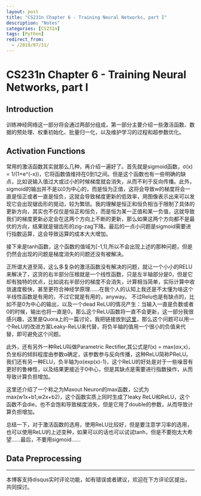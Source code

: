```yaml
---
layout: post
title: "CS231n Chapter 6 - Training Neural Networks, part I"
description: "Notes"
categories: [CS231n]
tags: [Python]
redirect_from:
  - /2019/07/31/
---
```


# CS231n Chapter 6 - Training Neural Networks, part I    

## Introduction  

训练神经网络这一部分将会通过两部分组成，第一部分主要介绍一些激活函数、数据的预处理、权重初始化、批量归一化，以及维护学习的过程和超参数优化。  

## Activation Functions  

常用的激活函数其实就那么几种，再介绍一遍好了。首先就是sigmoid函数，σ(x) = 1/(1+e^(-x))，它将函数值维持在0到1之间。但是这个函数也有一些明确的缺点，比如说输入值过大或过小的时候梯度就会消失，从而不利于反向传播。此外，sigmoid的输出并不是以0为中心的，而是恒为正值，这将会导致w的梯度将会一直是恒正或者一直是恒负，这就会导致梯度更新的低效率，用图像表示出来可以发现它会出现锯齿形的晃动，较为繁琐。我的理解是恒正和恒负相当于限制了具体的更新方向，其实也不仅仅是恒正和恒负，而是恒为某一正值和某一负值，这就导致我们的梯度更新必定会在这两个方向上不断的更新，那么如果这两个方向都不是最优的方向，结果就是锯齿形的zig-zag下降。最后的一点小问题是sigmoid需要进行指数运算，这会导致运算的成本大大增加。  

接下来是tanh函数，这个函数的值域为\[-1,1],所以不会出现上述的那种问题，但是仍然会出现的问题是梯度消失的问题还没有被解决。  

正所谓大道至简，这么多复杂的激活函数没有解决的问题，就让一个小小的RELU来解决了，这货的右半部分压根就是一个线性函数，只是左半轴部分是0，但是它却有独特的优点，比如说右半部分的梯度不会消失，计算相当简单，实际计算中收敛速度极快，甚至更符合神经学原理……在我个人的认知上我还是不太懂为啥这个半线性函数是有用的，不过它就是有用的，anyway。  不过Relu也是有缺点的，比如不是0为中心的输出，以及一个dead ReLU的情况产生：当输入一直是负数或者0的时候，输出也将一直是0，那么这个ReLU函数将一直不会更新，这一部分我很感兴趣，这里是Quora上的一篇讨论，我把链接放到[这里](https://www.quora.com/What-is-the-dying-ReLU-problem-in-neural-networks)，那么这个问题可以用一个ReLU的改进方案Leaky-ReLU来代替，将负半轴的值用一个很小的负值来代替，即可避免这个问题。  

此外，还有另外一种ReLU叫做Parametric Rectifier,其公式是f(x) = max(αx,x)，负坐标的倾斜程度由参数α确定，该参数参与反向传播，这种ReLU简称PReLU。我们还有另一种ELU，负半轴为α(exp(x)-1)，这个ReLU的好处是对于一些噪音有更好的鲁棒性，以及结果更接近于0中心，但是其缺点是需要进行指数操作，从而导致计算负担增加。  

这里还介绍了一个称之为Maxout Neuron的max函数，公式为max(w1x+b1,w2x+b2)，这个函数实质上同时生成了leaky ReLU和ReLU，这个函数不会die，也不会饱和导致梯度消失，但是它用了double的参数，从而导致计算负担增加。  

总结一下，对于激活函数的选用，使用ReLU比较好，但是要注意学习率的选用，也可以使用ReLU的上述变种，如果可以的话也可以试试tanh，但是不要抱太大希望……最后，不要用sigmoid……  

## Data Preprocessing  



---
本博客支持disqus实时评论功能，如有错误或者建议，欢迎在下方评论区提出，共同探讨。  
